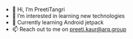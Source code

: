- 👋 Hi, I’m PreetiTangri
- 👀 I’m interested in learning new technologies
- 🌱 Currently learning Android jetpack 
- 📫 Reach out to me on preeti.kaur@arq.group

<!---
PreetiTangri/PreetiTangri is a ✨ special ✨ repository because its `README.md` (this file) appears on your GitHub profile.
You can click the Preview link to take a look at your changes.
--->
